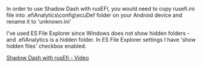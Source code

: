 In order to use Shadow Dash with rusEFI, you would need to copy rusefi.ini file into .efiAnalytics\config\ecuDef folder on your Android device and rename it to 'unknown.ini'

I've used ES File Explorer since Windows does not show hidden folders - and .efiAnalytics is a hidden folder. In ES File Explorer settings I have 'show hidden files' checkbox enabled.

[Shadow Dash with rusEfi - Video](https://youtu.be/ys9shIX1vBw)
